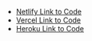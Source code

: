 
- [Netlify Link to Code](https://ab-shopping-cart.netlify.app/)
- [Vercel Link to Code](https://shopping-cart-tawny.vercel.app/)
- [Heroku Link to Code](https://dry-dusk-29672.herokuapp.com/)
